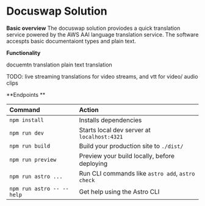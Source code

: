 # Docuswap Solution

**Basic overview**
The docuswap solution proviodes a quick translation service powered by the AWS AAI language translation service. The software accespts basic documentaiont types and plain text.

**Functionality**

docuemtn translation 
plain text translation

TODO: live streaming translations for video streams, and vtt for video/ audio clips


**Endpoints **



| Command                   | Action                                           |
| :------------------------ | :----------------------------------------------- |
| `npm install`             | Installs dependencies                            |
| `npm run dev`             | Starts local dev server at `localhost:4321`      |
| `npm run build`           | Build your production site to `./dist/`          |
| `npm run preview`         | Preview your build locally, before deploying     |
| `npm run astro ...`       | Run CLI commands like `astro add`, `astro check` |
| `npm run astro -- --help` | Get help using the Astro CLI                     |

